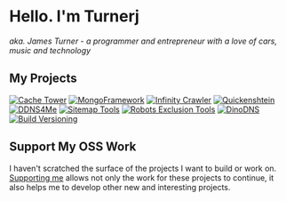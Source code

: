 # Hello. I'm Turnerj

_aka. James Turner - a programmer and entrepreneur with a love of cars, music and technology_

## My Projects

[![Cache Tower](https://repo2image.turnerj.com/api/TurnerSoftware/CacheTower/image.png)](https://github.com/TurnerSoftware/CacheTower)
[![MongoFramework](https://repo2image.turnerj.com/api/TurnerSoftware/MongoFramework/image.png)](https://github.com/TurnerSoftware/MongoFramework)
[![Infinity Crawler](https://repo2image.turnerj.com/api/TurnerSoftware/InfinityCrawler/image.png)](https://github.com/TurnerSoftware/InfinityCrawler)
[![Quickenshtein](https://repo2image.turnerj.com/api/Turnerj/Quickenshtein/image.png)](https://github.com/Turnerj/Quickenshtein)
[![DDNS4Me](https://repo2image.turnerj.com/api/TurnerSoftware/DDNS4Me/image.png)](https://github.com/TurnerSoftware/DDNS4Me)
[![Sitemap Tools](https://repo2image.turnerj.com/api/TurnerSoftware/SitemapTools/image.png)](https://github.com/TurnerSoftware/SitemapTools)
[![Robots Exclusion Tools](https://repo2image.turnerj.com/api/TurnerSoftware/RobotsExclusionTools/image.png)](https://github.com/TurnerSoftware/RobotsExclusionTools)
[![DinoDNS](https://repo2image.turnerj.com/api/TurnerSoftware/DinoDNS/image.png)](https://github.com/TurnerSoftware/DinoDNS)
[![Build Versioning](https://repo2image.turnerj.com/api/TurnerSoftware/BuildVersioning/image.png)](https://github.com/TurnerSoftware/BuildVersioning)

## Support My OSS Work

I haven't scratched the surface of the projects I want to build or work on.
[Supporting me](https://github.com/sponsors/Turnerj) allows not only the work for these projects to continue, it also helps me to develop other new and interesting projects.
